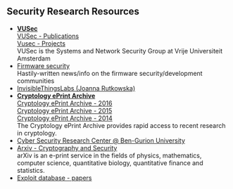 

## Security Research Resources

- **[VUSec](https://www.vusec.net)**  
[VUSec - Publications](https://www.vusec.net/publications/)  
[Vusec - Projects](https://www.vusec.net/projects/)  
VUSec is the Systems and Network Security Group at Vrije Universiteit Amsterdam
- [Firmware security](https://firmwaresecurity.com/)  
Hastily-written news/info on the firmware security/development communities
- [InvisibleThingsLabs (Joanna Rutkowska)](https://www.qubes-os.org/research/)
- **[Cryptology ePrint Archive](https://eprint.iacr.org)**  
[Cryptology ePrint Archive - 2016](https://eprint.iacr.org/2016/)  
[Cryptology ePrint Archive - 2015](https://eprint.iacr.org/2015/)  
[Cryptology ePrint Archive - 2014](https://eprint.iacr.org/2014/)  
The Cryptology ePrint Archive provides rapid access to recent research in cryptology.
- [Cyber Security Research Center @ Ben-Gurion University](http://cyber.bgu.ac.il/)  
- [Arxiv - Cryptography and Security](https://arxiv.org/list/cs.CR/recent)  
arXiv is an e-print service in the fields of physics, mathematics, computer science, quantitative biology, quantitative finance and statistics.
- [Exploit database - papers](https://www.exploit-db.com/papers/)

